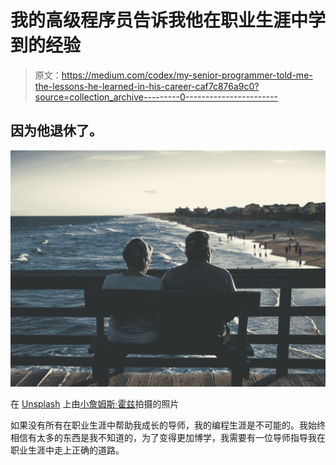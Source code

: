 # 我的高级程序员告诉我他在职业生涯中学到的经验

> 原文：<https://medium.com/codex/my-senior-programmer-told-me-the-lessons-he-learned-in-his-career-caf7c876a9c0?source=collection_archive---------0----------------------->

## 因为他退休了。

![](img/87c8d48ed9481af82d71006285123b86.png)

在 [Unsplash](https://unsplash.com?utm_source=medium&utm_medium=referral) 上由[小詹姆斯·霍兹](https://unsplash.com/@jameshosejr?utm_source=medium&utm_medium=referral)拍摄的照片

如果没有所有在职业生涯中帮助我成长的导师，我的编程生涯是不可能的。我始终相信有太多的东西是我不知道的，为了变得更加博学，我需要有一位导师指导我在职业生涯中走上正确的道路。